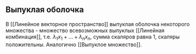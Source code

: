 ## Выпуклая оболочка
В [[Линейное векторное пространство]] выпуклая оболочка некоторого множества - множество всевозможных выпуклых [[Линейная комбинация]], т.е. $\lambda_1x_1+ \ldots + \lambda_nx_n$, сумма скаляров равна 1, скаляры положительны. Аналогично [[Выпуклое множество]].